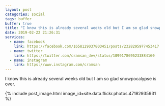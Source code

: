 ```yaml
---
layout: post
categories: social
tags: buffer
buffer: true
title: "I know this is already several weeks old but I am so glad snowpocalypse is over."
date: 2019-02-22 21:26:31
services: 
  - name: facebook
    link: https://facebook.com/1658129037803451/posts/2328295977453417
  - name: twitter
    link: https://twitter.com/cramsan_dev/status/1099178695233884160
  - name: instagram
    link: https://www.instagram.com/cramsan
---
```


I know this is already several weeks old but I am so glad snowpocalypse is over.

{% include post_image.html image_id=site.data.flickr.photos.47182935931 %}
